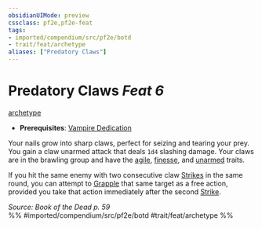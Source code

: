 ```yaml
---
obsidianUIMode: preview
cssclass: pf2e,pf2e-feat
tags:
- imported/compendium/src/pf2e/botd
- trait/feat/archetype
aliases: ["Predatory Claws"]
---
```

# Predatory Claws  *Feat 6*  
[archetype](archetype.md)  

- **Prerequisites**: [Vampire Dedication](vampire-dedication-botd.md)

Your nails grow into sharp claws, perfect for seizing and tearing your prey. You gain a claw unarmed attack that deals `1d4` slashing damage. Your claws are in the brawling group and have the [agile](agile.md), [finesse](finesse.md), and [unarmed](unarmed.md) traits.

If you hit the same enemy with two consecutive claw [Strikes](strike.md) in the same round, you can attempt to [Grapple](rules/actions/grapple.md) that same target as a free action, provided you take that action immediately after the second [Strike](strike.md).

*Source: Book of the Dead p. 59*  
%% #imported/compendium/src/pf2e/botd #trait/feat/archetype %%